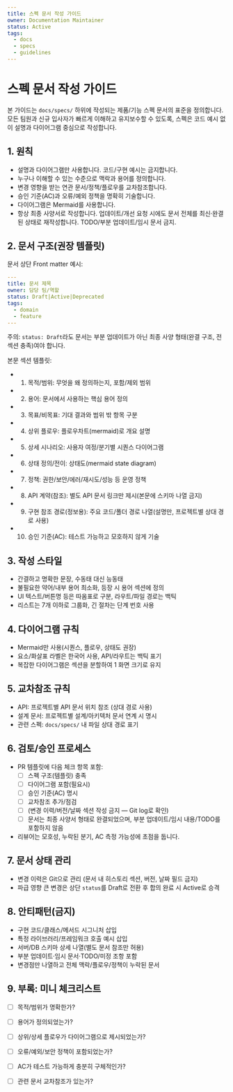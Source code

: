 ```yaml
---
title: 스펙 문서 작성 가이드
owner: Documentation Maintainer
status: Active
tags:
  - docs
  - specs
  - guidelines
---
```


# 스펙 문서 작성 가이드

본 가이드는 `docs/specs/` 하위에 작성되는 제품/기능 스펙 문서의 표준을 정의합니다. 모든 팀원과 신규 입사자가 빠르게 이해하고 유지보수할 수 있도록, 스펙은 코드 예시 없이 설명과 다이어그램 중심으로 작성합니다.

## 1. 원칙
- 설명과 다이어그램만 사용합니다. 코드/구현 예시는 금지합니다.
- 누구나 이해할 수 있는 수준으로 맥락과 용어를 정의합니다.
- 변경 영향을 받는 연관 문서/정책/플로우를 교차참조합니다.
- 승인 기준(AC)과 오류/예외 정책을 명확히 기술합니다.
- 다이어그램은 Mermaid를 사용합니다.
- 항상 최종 사양서로 작성합니다. 업데이트/개선 요청 시에도 문서 전체를 최신·완결된 상태로 재작성합니다. TODO/부분 업데이트/임시 문서 금지.

## 2. 문서 구조(권장 템플릿)

문서 상단 Front matter 예시:

```yaml
---
title: 문서 제목
owner: 담당 팀/역할
status: Draft|Active|Deprecated
tags:
  - domain
  - feature
---
```

주의: `status: Draft`라도 문서는 부분 업데이트가 아닌 최종 사양 형태(완결 구조, 전 섹션 충족)여야 합니다.

본문 섹션 템플릿:
- 1. 목적/범위: 무엇을 왜 정의하는지, 포함/제외 범위
- 2. 용어: 문서에서 사용하는 핵심 용어 정의
- 3. 목표/비목표: 기대 결과와 범위 밖 항목 구분
- 4. 상위 플로우: 플로우차트(mermaid)로 개요 설명
- 5. 상세 시나리오: 사용자 여정/분기별 시퀀스 다이어그램
- 6. 상태 정의/전이: 상태도(mermaid state diagram)
- 7. 정책: 권한/보안/에러/재시도/성능 등 운영 정책
- 8. API 계약(참조): 별도 API 문서 링크만 제시(본문에 스키마 나열 금지)
- 9. 구현 참조 경로(정보용): 주요 코드/폴더 경로 나열(설명만, 프로젝트별 상대 경로 사용)
- 10. 승인 기준(AC): 테스트 가능하고 모호하지 않게 기술

## 3. 작성 스타일
- 간결하고 명확한 문장, 수동태 대신 능동태
- 불필요한 약어/내부 용어 최소화, 등장 시 용어 섹션에 정의
- UI 텍스트/버튼명 등은 따옴표로 구분, 라우트/파일 경로는 백틱
- 리스트는 7개 이하로 그룹화, 긴 절차는 단계 번호 사용

## 4. 다이어그램 규칙
- Mermaid만 사용(시퀀스, 플로우, 상태도 권장)
- 요소/화살표 라벨은 한국어 사용, API/라우트는 백틱 표기
- 복잡한 다이어그램은 섹션을 분할하여 1 화면 크기로 유지

## 5. 교차참조 규칙
- API: 프로젝트별 API 문서 위치 참조 (상대 경로 사용)
- 설계 문서: 프로젝트별 설계/아키텍처 문서 연계 시 명시
- 관련 스펙: `docs/specs/` 내 파일 상대 경로 표기

## 6. 검토/승인 프로세스
- PR 템플릿에 다음 체크 항목 포함:
  - [ ] 스펙 구조(템플릿) 충족
  - [ ] 다이어그램 포함(필요시)
  - [ ] 승인 기준(AC) 명시
  - [ ] 교차참조 추가/점검
  - [ ] (변경 이력/버전/날짜 섹션 작성 금지 — Git log로 확인)
  - [ ] 문서는 최종 사양서 형태로 완결되었으며, 부분 업데이트/임시 내용/TODO를 포함하지 않음
- 리뷰어는 모호성, 누락된 분기, AC 측정 가능성에 초점을 둡니다.

## 7. 문서 상태 관리
- 변경 이력은 Git으로 관리 (문서 내 히스토리 섹션, 버전, 날짜 필드 금지)
- 파급 영향 큰 변경은 상단 `status`를 Draft로 전환 후 합의 완료 시 Active로 승격

## 8. 안티패턴(금지)
- 구현 코드/클래스/메서드 시그니처 삽입
- 특정 라이브러리/프레임워크 호출 예시 삽입
- 서버/DB 스키마 상세 나열(별도 문서 참조만 허용)
- 부분 업데이트·임시 문서·TODO/미정 조항 포함
- 변경점만 나열하고 전체 맥락/플로우/정책이 누락된 문서

## 9. 부록: 미니 체크리스트
- [ ] 목적/범위가 명확한가?
- [ ] 용어가 정의되었는가?
- [ ] 상위/상세 플로우가 다이어그램으로 제시되었는가?
- [ ] 오류/예외/보안 정책이 포함되었는가?
- [ ] AC가 테스트 가능하게 충분히 구체적인가?
- [ ] 관련 문서 교차참조가 있는가?



